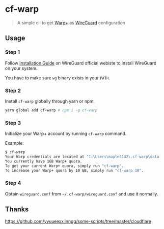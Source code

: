 # cf-warp

> A simple cli to get [Warp+](https://blog.cloudflare.com/announcing-warp-plus/) as [WireGuard](https://www.wireguard.com/) configuration

## Usage

### Step 1

Follow [Installation Guide](https://www.wireguard.com/install/) on WireGuard official webiste to install WireGuard on your system.

You have to make sure `wg` binary exists in your `PATH`.

### Step 2

Install `cf-warp` globally through yarn or npm.

```bash
yarn global add cf-warp # npm i -g cf-warp
```

### Step 3

Initialize your Warp+ account by running `cf-warp` command.

Example:

```bash
$ cf-warp
Your Warp credentials are located at "C:\Users\maple3142\.cf-warp\data.json", and WireGuard connection file is "C:\Users\maple3142\.cf-warp\wireguard.conf".
You currently have 1GB Warp+ quora.
To get your current Warp+ quora, simply run "cf-warp".
To increase your Warp+ quora by 10 GB, simply run "cf-warp 10".
```

### Step 4

Obtain `wireguard.conf` from `~/.cf-warp/wireguard.conf` and use it normally.

## Thanks

https://github.com/yyuueexxiinngg/some-scripts/tree/master/cloudflare
